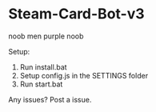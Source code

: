 # Steam-Card-Bot-v3
noob men purple noob





Setup:
1. Run install.bat
2. Setup config.js in the SETTINGS folder
3. Run start.bat

Any issues? Post a issue.
